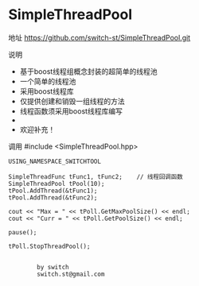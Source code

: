 SimpleThreadPool
================

地址
https://github.com/switch-st/SimpleThreadPool.git

说明
 * 基于boost线程组概念封装的超简单的线程池
 * 一个简单的线程池
 * 采用boost线程库
 * 仅提供创建和销毁一组线程的方法
 * 线程函数须采用boost线程库编写
 *
 * 欢迎补充！

调用
	#include <SimpleThreadPool.hpp>

	USING_NAMESPACE_SWITCHTOOL

	SimpleThreadFunc tFunc1, tFunc2; 	// 线程回调函数
	SimpleThreadPool tPool(10);
	tPool.AddThread(&tFunc1);
	tPool.AddThread(&tFunc2);

	cout << "Max = " << tPoll.GetMaxPoolSize() << endl;
	cout << "Curr = " << tPoll.GetPoolSize() << endl;

	pause();

	tPoll.StopThreadPool();


			by switch
			switch.st@gmail.com

